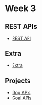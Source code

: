# Week 3

## REST APIs

- [REST API](../09-rest-apis/README.md)

## Extra

- [Extra](../10-extra/README.md)

## Projects

- [Dog APIs](https://github.com/samirm00/express-template)
- [Goal APIs](https://github.com/samirm00/express-template)
